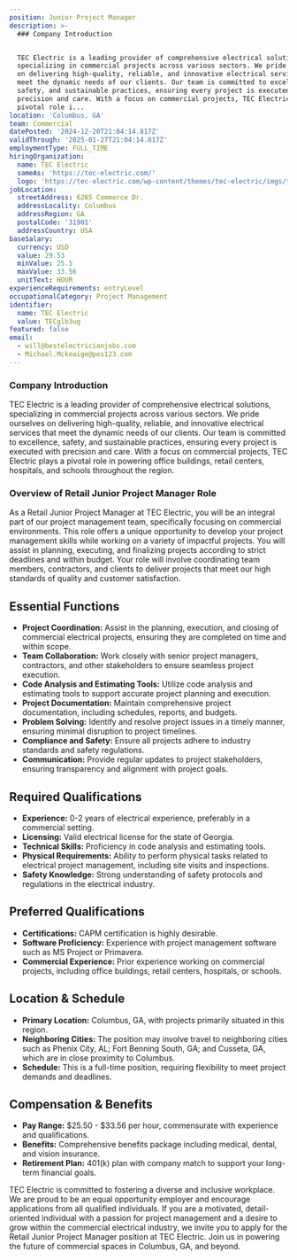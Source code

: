 ```yaml
---
position: Junior Project Manager
description: >-
  ### Company Introduction


  TEC Electric is a leading provider of comprehensive electrical solutions,
  specializing in commercial projects across various sectors. We pride ourselves
  on delivering high-quality, reliable, and innovative electrical services that
  meet the dynamic needs of our clients. Our team is committed to excellence,
  safety, and sustainable practices, ensuring every project is executed with
  precision and care. With a focus on commercial projects, TEC Electric plays a
  pivotal role i...
location: 'Columbus, GA'
team: Commercial
datePosted: '2024-12-20T21:04:14.817Z'
validThrough: '2025-01-27T21:04:14.817Z'
employmentType: FULL_TIME
hiringOrganization:
  name: TEC Electric
  sameAs: 'https://tec-electric.com/'
  logo: 'https://tec-electric.com/wp-content/themes/tec-electric/imgs/tec-logo.png'
jobLocation:
  streetAddress: 6265 Commerce Dr.
  addressLocality: Columbus
  addressRegion: GA
  postalCode: '31901'
  addressCountry: USA
baseSalary:
  currency: USD
  value: 29.53
  minValue: 25.5
  maxValue: 33.56
  unitText: HOUR
experienceRequirements: entryLevel
occupationalCategory: Project Management
identifier:
  name: TEC Electric
  value: TECglb3ug
featured: false
email:
  - will@bestelectricianjobs.com
  - Michael.Mckeaige@pes123.com
---
```




### Company Introduction

TEC Electric is a leading provider of comprehensive electrical solutions, specializing in commercial projects across various sectors. We pride ourselves on delivering high-quality, reliable, and innovative electrical services that meet the dynamic needs of our clients. Our team is committed to excellence, safety, and sustainable practices, ensuring every project is executed with precision and care. With a focus on commercial projects, TEC Electric plays a pivotal role in powering office buildings, retail centers, hospitals, and schools throughout the region.

### Overview of Retail Junior Project Manager Role

As a Retail Junior Project Manager at TEC Electric, you will be an integral part of our project management team, specifically focusing on commercial environments. This role offers a unique opportunity to develop your project management skills while working on a variety of impactful projects. You will assist in planning, executing, and finalizing projects according to strict deadlines and within budget. Your role will involve coordinating team members, contractors, and clients to deliver projects that meet our high standards of quality and customer satisfaction.

## Essential Functions

- **Project Coordination:** Assist in the planning, execution, and closing of commercial electrical projects, ensuring they are completed on time and within scope.
- **Team Collaboration:** Work closely with senior project managers, contractors, and other stakeholders to ensure seamless project execution.
- **Code Analysis and Estimating Tools:** Utilize code analysis and estimating tools to support accurate project planning and execution.
- **Project Documentation:** Maintain comprehensive project documentation, including schedules, reports, and budgets.
- **Problem Solving:** Identify and resolve project issues in a timely manner, ensuring minimal disruption to project timelines.
- **Compliance and Safety:** Ensure all projects adhere to industry standards and safety regulations.
- **Communication:** Provide regular updates to project stakeholders, ensuring transparency and alignment with project goals.

## Required Qualifications

- **Experience:** 0-2 years of electrical experience, preferably in a commercial setting.
- **Licensing:** Valid electrical license for the state of Georgia.
- **Technical Skills:** Proficiency in code analysis and estimating tools.
- **Physical Requirements:** Ability to perform physical tasks related to electrical project management, including site visits and inspections.
- **Safety Knowledge:** Strong understanding of safety protocols and regulations in the electrical industry.

## Preferred Qualifications

- **Certifications:** CAPM certification is highly desirable.
- **Software Proficiency:** Experience with project management software such as MS Project or Primavera.
- **Commercial Experience:** Prior experience working on commercial projects, including office buildings, retail centers, hospitals, or schools.

## Location & Schedule

- **Primary Location:** Columbus, GA, with projects primarily situated in this region.
- **Neighboring Cities:** The position may involve travel to neighboring cities such as Phenix City, AL; Fort Benning South, GA; and Cusseta, GA, which are in close proximity to Columbus.
- **Schedule:** This is a full-time position, requiring flexibility to meet project demands and deadlines.

## Compensation & Benefits

- **Pay Range:** $25.50 - $33.56 per hour, commensurate with experience and qualifications.
- **Benefits:** Comprehensive benefits package including medical, dental, and vision insurance.
- **Retirement Plan:** 401(k) plan with company match to support your long-term financial goals.

TEC Electric is committed to fostering a diverse and inclusive workplace. We are proud to be an equal opportunity employer and encourage applications from all qualified individuals. If you are a motivated, detail-oriented individual with a passion for project management and a desire to grow within the commercial electrical industry, we invite you to apply for the Retail Junior Project Manager position at TEC Electric. Join us in powering the future of commercial spaces in Columbus, GA, and beyond.
